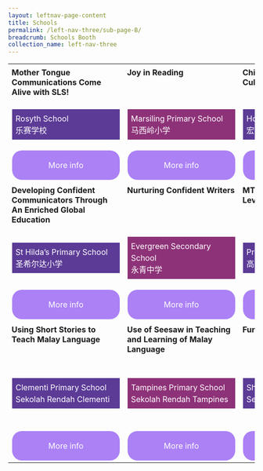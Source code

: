 ```yaml
---
layout: leftnav-page-content
title: Schools
permalink: /left-nav-three/sub-page-B/
breadcrumb: Schools Booth
collection_name: left-nav-three
---
```

<style>
.tdHead{
 vertical-align: top;
 padding: 7px;
   
 
}
.bottomBoxOdd{
background-color: #5c3b96;
padding: 7px;
color: #ffffff;
  
line-height :1.5rem !important;
}
.bottomBoxEven{
  background-color: #8d3278;
  padding: 7px;
  color: #ffffff;
  
  line-height :1.5rem !important;
}
.baseTD{
width:25%
}
 
.btnInfo {
    background: #ab81f5;
    color: #fff !important;
    display: block;
    padding: 20px 10px;
    text-align: center;
    text-decoration: none !important;
    width: 200px;
    border-radius: 20px !important;  
}
.btnInfo {
    -webkit-border-radius: 20px;
    -moz-border-radius: 20px;
    -ms-border-radius: 20px;
    -o-border-radius: 20px;
}
.btnInfo:hover {
    background: #583399;
}
</style>
<table style="width:100%;" cellspacing="20" cellpadding="20">

<tr>
  <td class="baseTD tdHead">
   <b>Mother Tongue Communications Come Alive with SLS!</b><br>
  </td>
  <td class="baseTD tdHead"> <b>Joy in Reading</b><br>
  </td>
  <td class="baseTD tdHead"> <b>Chinese Language Camp; Cultural Fortnight</b><br>
  </td>
  <td class="baseTD tdHead"><b>CL eXcite - Joy of Learning</b><br>
  </td>
</tr>
<tr>
<td class="baseTD ">
  <p class="bottomBoxOdd">Rosyth School<br>乐赛学校 </p></td>
 
<td class="baseTD ">
   <p class="bottomBoxEven">Marsiling Primary School<br>马西岭小学 </p> </td>
 
<td class="baseTD ">
 <p class="bottomBoxOdd">Hong Wen School<br>宏文学校
</p></td>
<td class="baseTD">
 <p class="bottomBoxEven">Xingnan Primary School<br>醒南小学
</p> 
</td>
</tr>
  <tr>
    <td> 
	    <a href="https://event-reg.biz/Registration/MTLSSynopsis?Session=c1"  class="btnInfo">More info</a>
    </td>
    <td> 
		<a href="https://event-reg.biz/Registration/MTLSSynopsis?Session=c2"  class="btnInfo">More info</a>
    </td>
    <td>
	    <a href="https://event-reg.biz/Registration/MTLSSynopsis?Session=c3"  class="btnInfo">More info</a>
    </td>
    <td>
   	    <a href="https://event-reg.biz/Registration/MTLSSynopsis?Session=c4"  class="btnInfo">More info</a>
    </td>
  </tr>
  <tr>
  <td class="baseTD tdHead">
   <b>Developing Confident Communicators Through An Enriched Global Education</b><br>
  </td>
  <td class="baseTD tdHead"> <b>Nurturing Confident Writers</b><br>
  </td>
  <td class="baseTD tdHead"> <b>MTL Education at the Pre-U Level</b><br>
  </td>
  <td class="baseTD tdHead"><b>Active Learning, Joyful Learners through the use of ICT Platforms</b><br>
  </td>
</tr>
<tr>
<td class="baseTD ">
  <p class="bottomBoxOdd">St Hilda’s Primary School<br> 圣希尔达小学 </p></td>
 
<td class="baseTD ">
   <p class="bottomBoxEven">Evergreen Secondary School<br>永青中学 </p> </td>
 
<td class="baseTD ">
 <p class="bottomBoxOdd">Pre-U<br>高中
</p></td>
<td class="baseTD">
 <p class="bottomBoxEven">Princess Elizabeth Primary School
</p> 
</td>
</tr>
  <tr>
    <td> 
	    <a href="https://event-reg.biz/Registration/MTLSSynopsis?Session=c1"  class="btnInfo">More info</a>
    </td>
    <td> 
		<a href="https://event-reg.biz/Registration/MTLSSynopsis?Session=c2"  class="btnInfo">More info</a>
    </td>
    <td>
	    <a href="https://event-reg.biz/Registration/MTLSSynopsis?Session=c3"  class="btnInfo">More info</a>
    </td>
    <td>
   	    <a href="https://event-reg.biz/Registration/MTLSSynopsis?Session=c4"  class="btnInfo">More info</a>
    </td>
  </tr>
  <tr>
  <td class="baseTD tdHead">
   <b>Using Short Stories to Teach Malay Language</b><br>
  </td>
  <td class="baseTD tdHead"> <b>Use of Seesaw in Teaching and Learning of Malay Language</b><br>
  </td>
  <td class="baseTD tdHead"> <b>Fun Learning @ Shuqun</b><br>
  </td>
  <td class="baseTD tdHead"><b>Enhancing Oral Competencies through Interactive Games </b><br>
  </td>
</tr>
<tr>
<td class="baseTD ">
  <p class="bottomBoxOdd">Clementi Primary School<br>Sekolah Rendah Clementi </p></td>
 
<td class="baseTD ">
   <p class="bottomBoxEven"> Tampines Primary School<br>Sekolah Rendah Tampines</p> </td>
 
<td class="baseTD ">
 <p class="bottomBoxOdd">Shuqun Primary School<br>Sekolah Rendah Shuqun
</p></td>
<td class="baseTD">
 <p class="bottomBoxEven">Changkat Changi Secondary School<br>Sekolah Menengah Changkat Changi
</p> 
</td>
</tr>
  <tr>
    <td> 
	    <a href="https://event-reg.biz/Registration/MTLSSynopsis?Session=c1"  class="btnInfo">More info</a>
    </td>
    <td> 
		<a href="https://event-reg.biz/Registration/MTLSSynopsis?Session=c2"  class="btnInfo">More info</a>
    </td>
    <td>
	    <a href="https://event-reg.biz/Registration/MTLSSynopsis?Session=c3"  class="btnInfo">More info</a>
    </td>
    <td>
   	    <a href="https://event-reg.biz/Registration/MTLSSynopsis?Session=c4"  class="btnInfo">More info</a>
    </td>
  </tr>
  
</table> 
